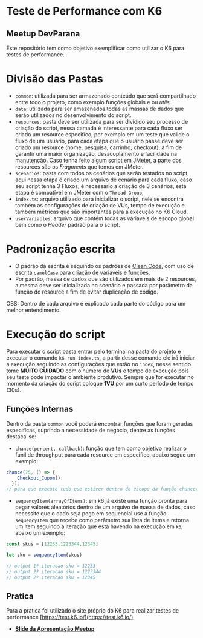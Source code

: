 # Teste de Performance com K6

## Meetup DevParana

Este repositório tem como objetivo exemplificar como utilizar o K6 para testes de performance.

# Divisão das Pastas

- `common`: utilizada para ser armazenado conteúdo que será compartilhado entre todo o projeto, como exemplo funções globais e ou *utils*. 
- `data`: utilizada para ser amazenados todas as massas de dados que serão utilizados no desenvolvimento do script.
- `resources`: pasta deve ser utilizada para ser dividido seu processo de criação do script, nessa camada é interessante para cada fluxo ser criado um resource especifico, por exemplo em um teste que valide o fluxo de um usuário, para cada etapa que o usuário passe deve ser criado um resource (home, pesquisa, carrinho, checkout), a fim de garantir uma maior organização, desacoplamento e facilidade na manutenção. Caso tenha feito algum script em JMeter, a parte dos resources são os *Fragments* que temos em JMeter.
- `scenarios`: pasta com todos os cenários que serão testados no script, aqui nessa etapa é criado um arquivo de cenário para cada fluxo, caso seu script tenha 3 Fluxos, é necessário a criação de 3 cenários, esta etapa é compatível em JMeter com o `Thread Group`;
- `index.ts`: arquivo utilizado para inicializar o script, nele se encontra também as configurações de criação de VUs, tempo de execução e também métricas que são importantes para a execução no K6 Cloud. 
- `userVariables`: arquivo que contém todas as váriaveis de escopo global bem como o *Header* padrão para o script.

# Padronização escrita 

- O padrão da escrita é seguindo os padrões de [Clean Code](https://github.com/labs42io/clean-code-typescript), com uso de escrita `camelCase` para criação de variáveis e funções. 
- Por padrão, massa de dados que são utilizados em mais de 2 resources, a mesma deve ser inicializada no scenário e passada por parâmetro da função do resource a fim de evitar duplicação de código.

OBS: Dentro de cada arquivo é explicado cada parte do código para um melhor entendimento.

# Execução do script

Para executar o script basta entrar pelo terminal na pasta do projeto e executar o comando `k6 run index.ts`, a partir desse comando ele irá iniciar a execução seguindo as configurações que estão no `index`, nesse sentido tome **MUITO CUIDADO** com o número de **VUs** e tempo de execução pois seu teste pode impactar o ambiente produtivo. Sempre que for executar no momento da criação do script coloque **1VU** por um curto período de tempo (30s).

## Funções Internas

Dentro da pasta `common` você poderá encontrar funções que foram geradas especifícas, suprindo a necessidade de negócio, dentre as funções destaca-se:

- `chance(percent, callback)`: função que tem como objetivo realizar o funil de throughput para cada resource em especifico, abaixo segue um exemplo:
```javascript
chance(75, () => {
    Checkout_Cupom();
  });
// para que execute tudo que estiver dentro do escopo da função chance() a mesma deve passar por if na qual caso o valor gerado aleatório (0-100) seja igual ou menor ao valor pedido de throughput será executado.
``` 

- `sequencyItem(arrayOfItems)`: em k6 já existe uma função pronta para pegar valores aleatórios dentro de um arquivo de massa de dados, caso necessite que o dado seja pego em sequencial use a função `sequencyItem` que recebe como parâmetro sua lista de items e retorna um item seguindo a iteração que está havendo na execução em `k6`, abaixo um exemplo:
```javascript
const skus = [12233,1223344,12345]

let sku = sequencyItem(skus)

// output 1ª iteracao sku = 12233
// output 2ª iteracao sku = 1223344
// output 2ª iteracao sku = 12345

```

## Pratica

Para a pratica foi utilizado o site próprio do K6 para realizar testes de performance [https://test.k6.io/](https://test.k6.io/)

- **[Slide da Apresentação Meetup](./slide/K6%20para%20teste%20de%20performance.pdf)** 
